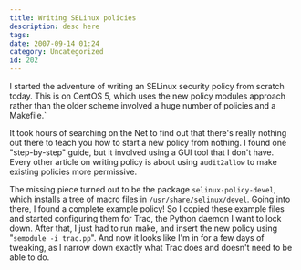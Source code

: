 ```yaml
---
title: Writing SELinux policies
description: desc here
tags: 
date: 2007-09-14 01:24
category: Uncategorized
id: 202
---
```


I started the adventure of writing an SELinux security policy from scratch today.  This is on CentOS 5, which uses the new policy modules approach rather than the older scheme involved a huge number of policies and a Makefile.`

It took hours of searching on the Net to find out that there's really nothing out there to teach you how to start a new policy from nothing.  I found one "step-by-step" guide, but it involved using a GUI tool that I don't have.  Every other article on writing policy is about using `audit2allow` to make existing policies more permissive.

The missing piece turned out to be the package `selinux-policy-devel`, which installs a tree of macro files in `/usr/share/selinux/devel`.  Going into there, I found a complete example policy!  So I copied these example files and started configuring them for Trac, the Python daemon I want to lock down.  After that, I just had to run make, and insert the new policy using "`semodule -i trac.pp`".  And now it looks like I'm in for a few days of tweaking, as I narrow down exactly what Trac does and doesn't need to be able to do.

